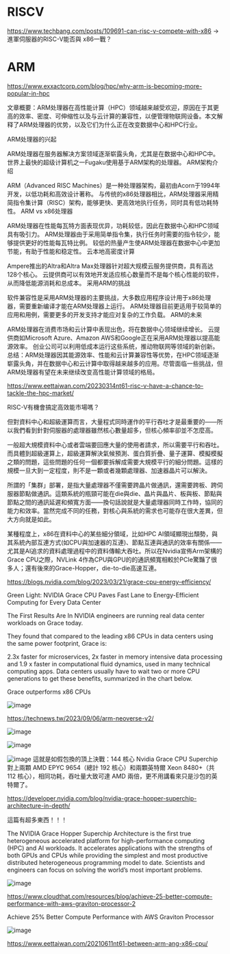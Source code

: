 # RISCV
https://www.techbang.com/posts/109691-can-risc-v-compete-with-x86
-> 進軍伺服器的RISC-V能否與 x86一戰？

# ARM
https://www.exxactcorp.com/blog/hpc/why-arm-is-becoming-more-popular-in-hpc

文章概要：ARM处理器在高性能计算（HPC）领域越来越受欢迎，原因在于其更高的效率、密度、可伸缩性以及与云计算的兼容性，以便管理物联网设备。本文解释了ARM处理器的优势，以及它们为什么正在改变数据中心和HPC行业。

ARM处理器的兴起

ARM处理器在服务器解决方案领域逐渐崭露头角，尤其是在数据中心和HPC中。
世界上最快的超级计算机之一Fugaku使用基于ARM架构的处理器。
ARM架构介绍

ARM（Advanced RISC Machines）是一种处理器架构，最初由Acorn于1994年开发，以低功耗和高效设计著称。
与传统的x86处理器相比，ARM处理器采用精简指令集计算（RISC）架构，能够更快、更高效地执行任务，同时具有低功耗特性。
ARM vs x86处理器

ARM处理器在性能每瓦特方面表现优异，功耗较低，因此在数据中心和HPC领域具有吸引力。
ARM处理器由于采用简单指令集，执行任务时需要的指令较少，能够提供更好的性能每瓦特比例。
较低的热量产生使ARM处理器在数据中心中更加节能，有助于性能和稳定性。
云本地高密度计算

Ampere推出的Altra和Altra Max处理器针对超大规模云服务提供商，具有高达128个核心。
云提供商可以有效地开发适应核心数量而不是每个核心性能的软件，从而降低能源消耗和总成本。
采用ARM的挑战

软件兼容性是采用ARM处理器的主要挑战，大多数应用程序设计用于x86处理器，需要重新编译才能在ARM处理器上运行。
ARM处理器目前更适用于较简单的应用和用例，需要更多的开发支持才能应对复杂的工作负载。
ARM的未来

ARM处理器在消费市场和云计算中表现出色，将在数据中心领域继续增长。
云提供商如Microsoft Azure、Amazon AWS和Google正在采用ARM处理器以提高能源效率。
创业公司可以利用低成本运行这些系统，推动物联网等领域的新创新。
总结：ARM处理器因其能源效率、性能和云计算兼容性等优势，在HPC领域逐渐崭露头角，并在数据中心和云计算中取得越来越多的应用。尽管面临一些挑战，但ARM处理器有望在未来继续改变高性能计算领域的格局。




https://www.eettaiwan.com/20230314nt61-risc-v-have-a-chance-to-tackle-the-hpc-market/

RISC-V有機會搞定高效能市場嗎？

但對資料中心和超級運算而言，大量程式同時運作的平行吞吐才是最重要的——所以我們看到針對伺服器的處理器雖然核心數量超多，但核心頻率卻並不怎麼高。

一般超大規模資料中心或者雲端要回應大量的使用者請求，所以需要平行和吞吐。而具體到超級運算上，超級運算解決氣候預測、蛋白質折疊、量子運算、模擬模擬之類的問題，這些問題的任何一個都要拆解成需要大規模平行的細分問題。這樣的規模一旦大到一定程度，則不是一顆或者幾顆處理器、加速器晶片可以解決。

所謂的「集群」部署，是指大量處理器不僅需要跨晶片做通訊，還需要跨板、跨伺服器節點做通訊。這類系統的瓶頸可能在die與die、晶片與晶片、板與板、節點與節點之間的通訊延遲和頻寬方面——換句話說就是大量處理器同時工作時，協同的能力和效率。當然完成不同的任務，對核心與系統的需求也可能存在很大差異，但大方向就是如此。

某種程度上，x86在資料中心的某些細分領域，比如HPC AI領域顯現出頹勢，與其系統內部互連方式(如CPU與加速器的互連)、節點互連與通訊的效率有關係——尤其是AI追求的資料處理過程中的資料傳輸大吞吐。所以在Nvidia宣佈Arm架構的Grace CPU之際，NVLink 4作為CPU與GPU的的通訊頻寬相較於PCIe驚豔了很多人；還有後來的Grace-Hopper，die-to-die高速互連。





https://blogs.nvidia.com/blog/2023/03/21/grace-cpu-energy-efficiency/

Green Light: NVIDIA Grace CPU Paves Fast Lane to Energy-Efficient Computing for Every Data Center

The First Results Are In
NVIDIA engineers are running real data center workloads on Grace today.

They found that compared to the leading x86 CPUs in data centers using the same power footprint, Grace is:

2.3x faster for microservices,
2x faster in memory intensive data processing
and 1.9 x faster in computational fluid dynamics, used in many technical computing apps.
Data centers usually have to wait two or more CPU generations to get these benefits, summarized in the chart below.

Grace outperforms x86 CPUs

![image](https://github.com/mrbig0503/AI_Search/assets/14293811/13a98688-e273-444a-80db-17311656e857)



https://technews.tw/2023/09/06/arm-neoverse-v2/

![image](https://github.com/mrbig0503/AI_Search/assets/14293811/a3108b08-3079-446c-91e9-993e6919472d)

![image](https://github.com/mrbig0503/AI_Search/assets/14293811/d7cfc35d-da17-49ab-9253-cc0ef1d164e6)

![image](https://github.com/mrbig0503/AI_Search/assets/14293811/e83e9d1f-8e98-44d5-978a-603bd4e348f3)
這就是如假包換的頂上決戰：144 核心 Nvidia Grace CPU Superchip 對上兩顆 AMD EPYC 9654（總計 192 核心）和兩顆英特爾 Xeon 8480+（共 112 核心），相同功耗，吞吐量大致可達 AMD 兩倍，更不用講看來只是沙包的英特爾了。



https://developer.nvidia.com/blog/nvidia-grace-hopper-superchip-architecture-in-depth/

這篇有超多東西！！！

The NVIDIA Grace Hopper Superchip Architecture is the first true heterogeneous accelerated platform for high-performance computing (HPC) and AI workloads. It accelerates applications with the strengths of both GPUs and CPUs while providing the simplest and most productive distributed heterogeneous programming model to date. Scientists and engineers can focus on solving the world’s most important problems.

![image](https://github.com/mrbig0503/AI_Search/assets/14293811/f2880ac1-c9d0-472a-adad-436a7c1699c9)


https://www.cloudthat.com/resources/blog/achieve-25-better-compute-performance-with-aws-graviton-processor-2

Achieve 25% Better Compute Performance with AWS Graviton Processor

![image](https://github.com/mrbig0503/AI_Search/assets/14293811/292414a6-7ced-430a-9caa-209e63472ea2)



https://www.eettaiwan.com/20210611nt61-between-arm-ang-x86-cpu/

